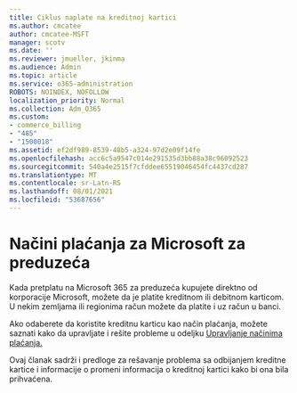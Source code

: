 ```yaml
---
title: Ciklus naplate na kreditnoj kartici
ms.author: cmcatee
author: cmcatee-MSFT
manager: scotv
ms.date: ''
ms.reviewer: jmueller, jkinma
ms.audience: Admin
ms.topic: article
ms.service: o365-administration
ROBOTS: NOINDEX, NOFOLLOW
localization_priority: Normal
ms.collection: Adm_O365
ms.custom:
- commerce_billing
- "485"
- "1500018"
ms.assetid: ef2df989-8539-48b5-a324-97d2e09f14fe
ms.openlocfilehash: acc6c5a9547c014e291535d3bb88a38c96092523
ms.sourcegitcommit: 540a4e2515f7cfddee65519046454fc4437cd287
ms.translationtype: MT
ms.contentlocale: sr-Latn-RS
ms.lasthandoff: 08/01/2021
ms.locfileid: "53687656"
---
```

# <a name="payment-methods-for-microsoft-for-business"></a>Načini plaćanja za Microsoft za preduzeća

Kada pretplatu na Microsoft 365 za preduzeća kupujete direktno od korporacije Microsoft, možete da je platite kreditnom ili debitnom karticom. U nekim zemljama ili regionima račun možete da platite i uz račun u banci.
  
Ako odaberete da koristite kreditnu karticu kao način plaćanja, možete saznati kako da upravljate i rešite probleme u odeljku [Upravljanje načinima plaćanja.](/microsoft-365/commerce/billing-and-payments/manage-payment-methods)
  
Ovaj članak sadrži i predloge za rešavanje problema sa odbijanjem kreditne kartice i informacije o promeni informacija o kreditnoj kartici kako bi ona bila prihvaćena.